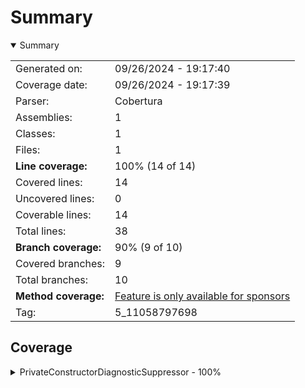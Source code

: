 # Summary
<details open><summary>Summary</summary>

|||
|:---|:---|
| Generated on: | 09/26/2024 - 19:17:40 |
| Coverage date: | 09/26/2024 - 19:17:39 |
| Parser: | Cobertura |
| Assemblies: | 1 |
| Classes: | 1 |
| Files: | 1 |
| **Line coverage:** | 100% (14 of 14) |
| Covered lines: | 14 |
| Uncovered lines: | 0 |
| Coverable lines: | 14 |
| Total lines: | 38 |
| **Branch coverage:** | 90% (9 of 10) |
| Covered branches: | 9 |
| Total branches: | 10 |
| **Method coverage:** | [Feature is only available for sponsors](https://reportgenerator.io/pro) |
| Tag: | 5_11058797698 |

</details>

## Coverage
<details><summary>PrivateConstructorDiagnosticSuppressor - 100%</summary>

|**Name**|**Line**|**Branch**|
|:---|---:|---:|
|**PrivateConstructorDiagnosticSuppressor**|**100%**|**90%**|
|Pozitron.Analyzers.PrivateConstructorNullabilitySuppressor|100%|90%|

</details>
